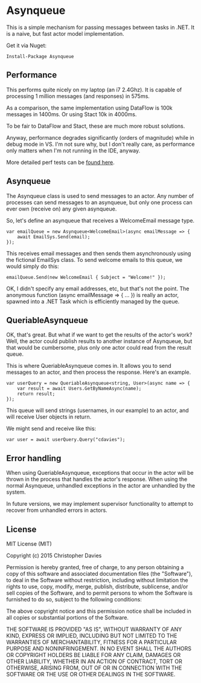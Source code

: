 # Asynqueue

This is a simple mechanism for passing messages between tasks in .NET. It is a naive, but fast actor model implementation.

Get it via Nuget:

    Install-Package Asynqueue

## Performance

This performs quite nicely on my laptop (an i7 2.4Ghz). It is capable of processing 1 million messages (and responses) in 575ms.

As a comparison, the same implementation using DataFlow is 100k messages in 1400ms. Or using Stact 10k in 4000ms.

To be fair to DataFlow and Stact, these are much more robust solutions.

Anyway, performance degrades significantly (orders of magnitude) while in debug mode in VS. I'm not sure why, but I don't really care, as performance only matters when I'm not running in the IDE, anyway.

More detailed perf tests can be [found here](https://github.com/chrisdavies/Asynqueue/blob/master/go/readme.md).

## Asynqueue

The Asynqueue class is used to send messages to an actor. Any number of processes can send messages to an asynqueue, but only one process can ever own (receive on) any given asynqueue.

So, let's define an asynqueue that receives a WelcomeEmail message type.

    var emailQueue = new Asynqueue<WelcomeEmail>(async emailMessage => {
        await EmailSys.Send(email);
    });

This receives email messages and then sends them asynchronously using the fictional EmailSys class. To send welcome emails to this queue, we would simply do this:

    emailQueue.Send(new WelcomeEmail { Subject = "Welcome!" });

OK, I didn't specify any email addresses, etc, but that's not the point. The anonymous function (async emailMessage => { ... }) is really an actor, spawned into a .NET Task which is efficiently managed by the queue.

## QueriableAsynqueue

OK, that's great. But what if we want to get the results of the actor's work? Well, the actor could publish results to another instance of Asynqueue, but that would be cumbersome, plus only one actor could read from the result queue.

This is where QueriableAsynqueue comes in. It allows you to send messages to an actor, and then process the response. Here's an example.

    var userQuery = new QueriableAsynqueue<string, User>(async name => {
        var result = await Users.GetByNameAsync(name);
        return result;
    });

This queue will send strings (usernames, in our example) to an actor, and will receive User objects in return.

We might send and receive like this:

    var user = await userQuery.Query("cdavies");

## Error handling

When using QueriableAsynqueue, exceptions that occur in the actor will be thrown in the process that handles the actor's response. When using the normal Asynqueue, unhandled exceptions in the actor are unhandled by the system.

In future versions, we may implement supervisor functionality to attempt to recover from unhandled errors in actors.

## License

MIT License (MIT)

Copyright (c) 2015 Christopher Davies

Permission is hereby granted, free of charge, to any person obtaining a copy
of this software and associated documentation files (the "Software"), to deal
in the Software without restriction, including without limitation the rights
to use, copy, modify, merge, publish, distribute, sublicense, and/or sell
copies of the Software, and to permit persons to whom the Software is
furnished to do so, subject to the following conditions:

The above copyright notice and this permission notice shall be included in
all copies or substantial portions of the Software.

THE SOFTWARE IS PROVIDED "AS IS", WITHOUT WARRANTY OF ANY KIND, EXPRESS OR
IMPLIED, INCLUDING BUT NOT LIMITED TO THE WARRANTIES OF MERCHANTABILITY,
FITNESS FOR A PARTICULAR PURPOSE AND NONINFRINGEMENT. IN NO EVENT SHALL THE
AUTHORS OR COPYRIGHT HOLDERS BE LIABLE FOR ANY CLAIM, DAMAGES OR OTHER
LIABILITY, WHETHER IN AN ACTION OF CONTRACT, TORT OR OTHERWISE, ARISING FROM,
OUT OF OR IN CONNECTION WITH THE SOFTWARE OR THE USE OR OTHER DEALINGS IN
THE SOFTWARE.